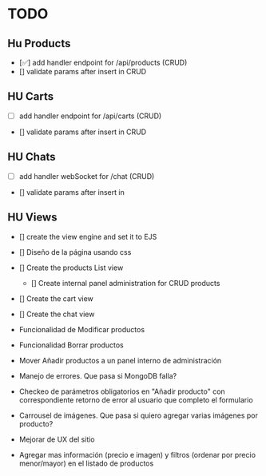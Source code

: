 # TODO

## Hu Products

- [✅] add handler endpoint  for /api/products (CRUD)
- [] validate params after insert in CRUD

## HU Carts

- [ ] add handler endpoint  for /api/carts (CRUD)
- [] validate params after insert in CRUD

## HU Chats

- [ ] add handler webSocket  for /chat (CRUD)
- [] validate params after insert in

## HU Views

- [] create the view engine and set it to EJS

- [] Diseño de la página usando css
- [] Create the products List view
    - []  Create internal panel administration for CRUD products 

- [] Create the cart view
- [] Create the chat view

- Funcionalidad de Modificar productos
- Funcionalidad Borrar productos
- Mover Añadir productos a un panel interno de administración
- Manejo de errores. Que pasa si MongoDB falla?
- Checkeo de parámetros obligatorios en "Añadir producto" con correspondiente
retorno de error al usuario que completo el formulario
- Carrousel de imágenes. Que pasa si quiero agregar varias imágenes por
producto?
- Mejorar de UX del sitio
- Agregar mas información (precio e imagen) y filtros (ordenar por precio menor/mayor) en el listado de productos
